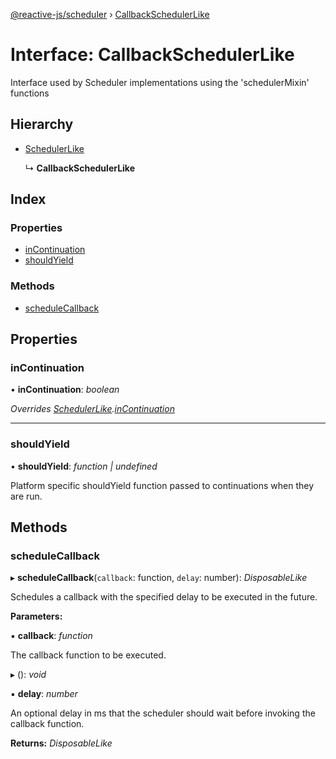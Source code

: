 [@reactive-js/scheduler](../README.md) › [CallbackSchedulerLike](callbackschedulerlike.md)

# Interface: CallbackSchedulerLike

Interface used by Scheduler implementations using the 'schedulerMixin' functions

## Hierarchy

* [SchedulerLike](schedulerlike.md)

  ↳ **CallbackSchedulerLike**

## Index

### Properties

* [inContinuation](callbackschedulerlike.md#incontinuation)
* [shouldYield](callbackschedulerlike.md#shouldyield)

### Methods

* [scheduleCallback](callbackschedulerlike.md#schedulecallback)

## Properties

###  inContinuation

• **inContinuation**: *boolean*

*Overrides [SchedulerLike](schedulerlike.md).[inContinuation](schedulerlike.md#incontinuation)*

___

###  shouldYield

• **shouldYield**: *function | undefined*

Platform specific shouldYield function passed to continuations when they are run.

## Methods

###  scheduleCallback

▸ **scheduleCallback**(`callback`: function, `delay`: number): *DisposableLike*

Schedules a callback with the specified delay to be executed in the future.

**Parameters:**

▪ **callback**: *function*

The callback function to be executed.

▸ (): *void*

▪ **delay**: *number*

An optional delay in ms that the scheduler should wait
before invoking the callback function.

**Returns:** *DisposableLike*
